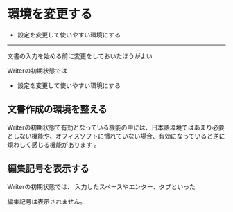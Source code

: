 # 環境を変更する

- 設定を変更して使いやすい環境にする

----

文書の入力を始める前に変更をしておいたほうがよい

Writerの初期状態では



- 設定を変更して使いやすい環境にする

## 文書作成の環境を整える

Writerの初期状態で有効となっている機能の中には、日本語環境ではあまり必要としない機能や、オフィスソフトに慣れていない場合、有効になっていると逆に煩わしく感じる機能があります
。




## 編集記号を表示する


Writerの初期状態では、
入力したスペースやエンター、タブといった

編集記号は表示されません。

